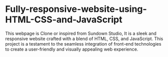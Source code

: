 # Fully-responsive-website-using-HTML-CSS-and-JavaScript
This webpage is  Clone or inspired from  Sundown Studio, It is a sleek and responsive website crafted with a blend of HTML, CSS, and JavaScript. This project is a testament to the seamless integration of front-end technologies to create a user-friendly and visually appealing web experience. 
